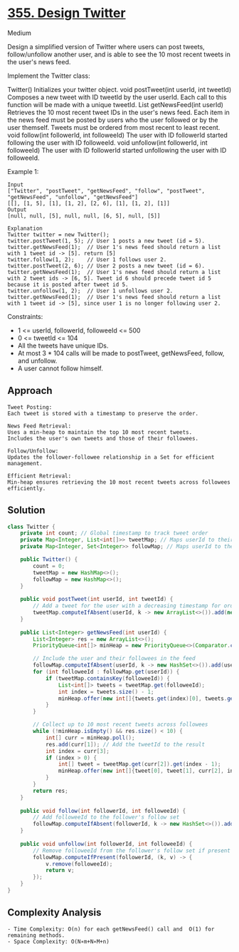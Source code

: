 # [355. Design Twitter](https://leetcode.com/problems/design-twitter/)
Medium


Design a simplified version of Twitter where users can post tweets, follow/unfollow another user, and is able to see the 10 most recent tweets in the user's news feed.

Implement the Twitter class:

Twitter() Initializes your twitter object.
void postTweet(int userId, int tweetId) Composes a new tweet with ID tweetId by the user userId. Each call to this function will be made with a unique tweetId.
List<Integer> getNewsFeed(int userId) Retrieves the 10 most recent tweet IDs in the user's news feed. Each item in the news feed must be posted by users who the user followed or by the user themself. Tweets must be ordered from most recent to least recent.
void follow(int followerId, int followeeId) The user with ID followerId started following the user with ID followeeId.
void unfollow(int followerId, int followeeId) The user with ID followerId started unfollowing the user with ID followeeId.

 

Example 1:
```
Input
["Twitter", "postTweet", "getNewsFeed", "follow", "postTweet", "getNewsFeed", "unfollow", "getNewsFeed"]
[[], [1, 5], [1], [1, 2], [2, 6], [1], [1, 2], [1]]
Output
[null, null, [5], null, null, [6, 5], null, [5]]

Explanation
Twitter twitter = new Twitter();
twitter.postTweet(1, 5); // User 1 posts a new tweet (id = 5).
twitter.getNewsFeed(1);  // User 1's news feed should return a list with 1 tweet id -> [5]. return [5]
twitter.follow(1, 2);    // User 1 follows user 2.
twitter.postTweet(2, 6); // User 2 posts a new tweet (id = 6).
twitter.getNewsFeed(1);  // User 1's news feed should return a list with 2 tweet ids -> [6, 5]. Tweet id 6 should precede tweet id 5 because it is posted after tweet id 5.
twitter.unfollow(1, 2);  // User 1 unfollows user 2.
twitter.getNewsFeed(1);  // User 1's news feed should return a list with 1 tweet id -> [5], since user 1 is no longer following user 2.
```

Constraints:

- 1 <= userId, followerId, followeeId <= 500
- 0 <= tweetId <= 104
- All the tweets have unique IDs.
- At most 3 * 104 calls will be made to postTweet, getNewsFeed, follow, and unfollow.
- A user cannot follow himself.

## Approach
```
Tweet Posting:
Each tweet is stored with a timestamp to preserve the order.

News Feed Retrieval:
Uses a min-heap to maintain the top 10 most recent tweets.
Includes the user's own tweets and those of their followees.

Follow/Unfollow:
Updates the follower-followee relationship in a Set for efficient management.

Efficient Retrieval:
Min-heap ensures retrieving the 10 most recent tweets across followees efficiently.

```

## Solution
```java
class Twitter {
    private int count; // Global timestamp to track tweet order
    private Map<Integer, List<int[]>> tweetMap; // Maps userId to their tweets [timestamp, tweetId]
    private Map<Integer, Set<Integer>> followMap; // Maps userId to the set of users they follow

    public Twitter() {
        count = 0;
        tweetMap = new HashMap<>();
        followMap = new HashMap<>();
    }
    
    public void postTweet(int userId, int tweetId) {
        // Add a tweet for the user with a decreasing timestamp for ordering
        tweetMap.computeIfAbsent(userId, k -> new ArrayList<>()).add(new int[]{count--, tweetId});
    }
    
    public List<Integer> getNewsFeed(int userId) {
        List<Integer> res = new ArrayList<>();
        PriorityQueue<int[]> minHeap = new PriorityQueue<>(Comparator.comparingInt(a -> a[0]));

        // Include the user and their followees in the feed
        followMap.computeIfAbsent(userId, k -> new HashSet<>()).add(userId);
        for (int followeeId : followMap.get(userId)) {
            if (tweetMap.containsKey(followeeId)) {
                List<int[]> tweets = tweetMap.get(followeeId);
                int index = tweets.size() - 1;
                minHeap.offer(new int[]{tweets.get(index)[0], tweets.get(index)[1], followeeId, index});
            }
        }

        // Collect up to 10 most recent tweets across followees
        while (!minHeap.isEmpty() && res.size() < 10) {
            int[] curr = minHeap.poll();
            res.add(curr[1]); // Add the tweetId to the result
            int index = curr[3];
            if (index > 0) {
                int[] tweet = tweetMap.get(curr[2]).get(index - 1);
                minHeap.offer(new int[]{tweet[0], tweet[1], curr[2], index - 1});
            }
        }
        return res;
    }
    
    public void follow(int followerId, int followeeId) {
        // Add followeeId to the follower's follow set
        followMap.computeIfAbsent(followerId, k -> new HashSet<>()).add(followeeId);
    }
    
    public void unfollow(int followerId, int followeeId) {
        // Remove followeeId from the follower's follow set if present
        followMap.computeIfPresent(followerId, (k, v) -> {
            v.remove(followeeId);
            return v;
        });
    }
}


```

## Complexity Analysis
```
- Time Complexity: O(n) for each getNewsFeed() call and  O(1) for remaining methods.
- Space Complexity: O(N∗m+N∗M+n)
```
